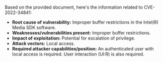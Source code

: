 Based on the provided document, here's the information related to CVE-2022-34841:

*   **Root cause of vulnerability:** Improper buffer restrictions in the Intel(R) Media SDK software.
*   **Weaknesses/vulnerabilities present:** Improper buffer restrictions.
*   **Impact of exploitation:**  Potential for escalation of privilege.
*   **Attack vectors:** Local access.
*   **Required attacker capabilities/position:** An authenticated user with local access is required. User interaction (UI:R) is also required.